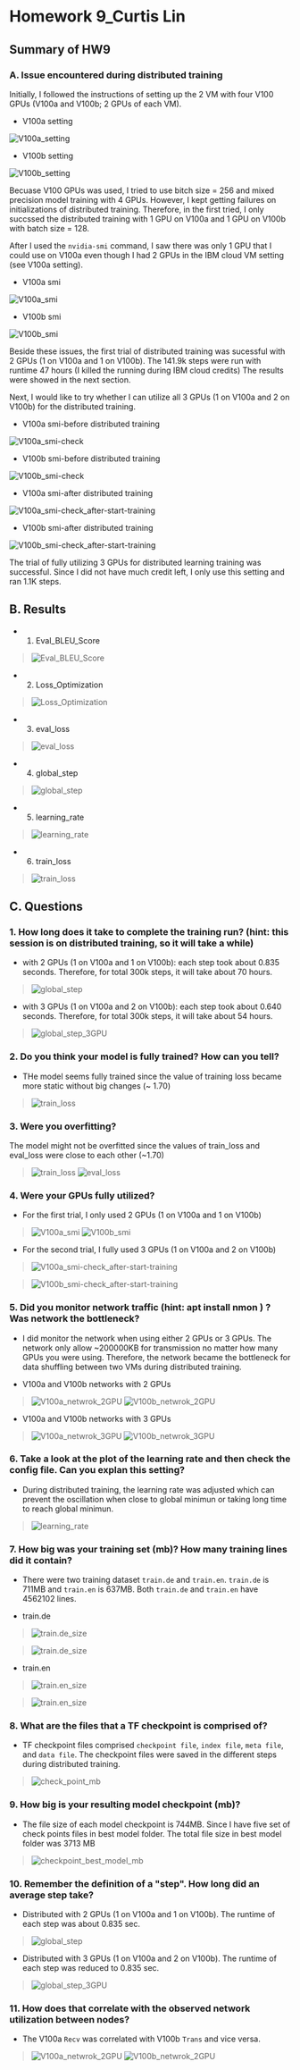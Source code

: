 # Homework 9_Curtis Lin

## Summary of HW9

### A. Issue encountered during distributed training

Initially, I followed the instructions of setting up the 2 VM with four V100 GPUs (V100a and V100b; 2 GPUs of each VM). 

- V100a setting 

![V100a_setting](V100a_setting.png)

- V100b setting

![V100b_setting](V100b_setting.png)


Becuase V100 GPUs was used, I tried to use bitch size = 256 and mixed precision model training with 4 GPUs. However, I kept getting failures on initializations of distributed training. Therefore, in the first tried, I only succssed the distributed training with 1 GPU on V100a and 1 GPU on V100b with batch size = 128. 

After I used the `nvidia-smi` command, I saw there was only 1 GPU that I could use on V100a even though I had 2 GPUs in the IBM cloud VM setting (see V100a setting). 

- V100a smi 

![V100a_smi](V100a_nvidia_smi.png)

- V100b smi 

![V100b_smi](V100b_nvidia_smi.png)

Beside these issues, the first trial of distributed training was sucessful with 2 GPUs (1 on V100a and 1 on V100b). The 141.9k steps were run with runtime 47 hours (I killed the running during IBM cloud credits) The results were showed in the next section. 

Next, I would like to try whether I can utilize all 3 GPUs (1 on V100a and 2 on V100b) for the distributed training. 

- V100a smi-before distributed training

![V100a_smi-check](V100a_smi-check.png)

- V100b smi-before distributed training

![V100b_smi-check](V100b_smi-check.png)

- V100a smi-after distributed training

![V100a_smi-check_after-start-training](V100a_smi-check_after-start-training.png)

- V100b smi-after distributed training

![V100b_smi-check_after-start-training](V100b_smi-check_after-start-training.png)

The trial of fully utilizing 3 GPUs for distributed learning training was successful. Since I did not have much credit left, I only use this setting and ran 1.1K steps. 

## B. Results

- 1. Eval_BLEU_Score

> ![Eval_BLEU_Score](BLEU_score.png)

- 2. Loss_Optimization

> ![Loss_Optimization](loss_optimization.png)

- 3. eval_loss

> ![eval_loss](evl_loss.png)

- 4. global_step 

> ![global_step](global_step.png)

- 5. learning_rate

> ![learning_rate](learning_rate.png)

- 6. train_loss

> ![train_loss](train_loss.png)


## C. Questions

### 1. How long does it take to complete the training run? (hint: this session is on distributed training, so it will take a while)

- with 2 GPUs (1 on V100a and 1 on V100b): each step took about 0.835 seconds. Therefore, for total 300k steps, it will take about 70 hours. 

> ![global_step](global_step.png)

- with 3 GPUs (1 on V100a and 2 on V100b): each step took about 0.640 seconds. Therefore, for total 300k steps, it will take about 54 hours. 

> ![global_step_3GPU](Global_step_3GPU_128.png)

### 2. Do you think your model is fully trained? How can you tell?

- THe model seems fully trained since the value of training loss became more static without big changes (~ 1.70) 

> ![train_loss](train_loss.png)


### 3. Were you overfitting?

The model might not be overfitted since the values of train_loss and eval_loss were close to each other (~1.70)

> ![train_loss](train_loss.png)
> ![eval_loss](evl_loss.png)

### 4. Were your GPUs fully utilized?

- For the first trial, I only used 2 GPUs (1 on V100a and 1 on V100b)

> ![V100a_smi](V100a_nvidia_smi.png) 
> ![V100b_smi](V100b_nvidia_smi.png)

- For the second trial, I fully used 3 GPUs (1 on V100a and 2 on V100b)

> ![V100a_smi-check_after-start-training](V100a_smi-check_after-start-training.png)

> ![V100b_smi-check_after-start-training](V100b_smi-check_after-start-training.png)

### 5. Did you monitor network traffic (hint: apt install nmon ) ? Was network the bottleneck?

- I did monitor the network when using either 2 GPUs or 3 GPUs. The network only allow ~200000KB for transmission no matter how many GPUs you were using. Therefore, the network became the bottleneck for data shuffling between two VMs during distributed training. 

- V100a and V100b networks with 2 GPUs

> ![V100a_netwrok_2GPU](v100a_nmon_network.png)
> ![V100b_netwrok_2GPU](v100b_nmon_network.png)

- V100a and V100b networks with 3 GPUs

> ![V100a_netwrok_3GPU](V100a_nmon_network_3PGU.png)
> ![V100b_netwrok_3GPU](V100b_nmon_network_3GPU.png)



### 6. Take a look at the plot of the learning rate and then check the config file. Can you explan this setting?

- During distributed training, the learning rate was adjusted which can prevent the oscillation when close to global minimun or taking long time to reach global minimun. 

> ![learning_rate](learning_rate.png)

### 7. How big was your training set (mb)? How many training lines did it contain?

- There were two training dataset `train.de` and `train.en`. `train.de` is 711MB and `train.en` is 637MB. Both `train.de` and  `train.en` have 4562102 lines.

- train.de

> ![train.de_size](train_size_de_mb.png)

> ![train.de_size](train_size_de.png)

- train.en

> ![train.en_size](train_size_en_mb.png)

> ![train.en_size](train_size_en.png)

### 8. What are the files that a TF checkpoint is comprised of?

- TF checkpoint files comprised `checkpoint file`, `index file`, `meta file`, and `data file`. The checkpoint files were saved in the different steps during distributed training.  

> ![check_point_mb](check_point_mb.png)

### 9. How big is your resulting model checkpoint (mb)?

- The file size of each model checkpoint is 744MB. Since I have five set of check points files in best model folder. The total file size in best model folder was 3713 MB

> ![checkpoint_best_model_mb](checkpoint_best_model_mb.png)


### 10. Remember the definition of a "step". How long did an average step take?

- Distributed with 2 GPUs (1 on V100a and 1 on V100b). The runtime of each step was about 0.835 sec. 

> ![global_step](global_step.png)

- Distributed with 3 GPUs (1 on V100a and 2 on V100b). The runtime of each step was reduced to 0.835 sec. 

> ![global_step_3GPU](Global_step_3GPU_128.png)

### 11. How does that correlate with the observed network utilization between nodes?

- The V100a `Recv` was correlated with V100b `Trans` and vice versa.

> ![V100a_netwrok_2GPU](v100a_nmon_network.png)
> ![V100b_netwrok_2GPU](v100b_nmon_network.png)
